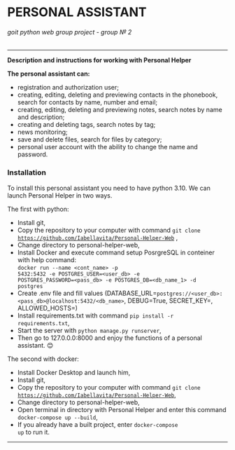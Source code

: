 # **PERSONAL ASSISTANT**
###### goit python web group project - group № 2

------------
**Description and instructions for working with Personal Helper**

**The personal assistant can:**
- registration and authorization user;
- creating, editing, deleting and previewing contacts in the phonebook, search for contacts by name, number and email;
- creating, editing, deleting and previewing notes, search notes by name and description;
- creating and deleting tags, search notes by tag;
- news monitoring;
- save and delete files, search for files by category;
- personal user account with the ability to change the name and password.


### Installation

To install this personal assistant you need to have python 3.10.
We can launch Personal Helper in two ways.

The first with python:
- Install git,
- Copy the repository to your computer with command <code>git clone https://github.com/Iabellavita/Personal-Helper-Web</code> ,
- Change directory to personal-helper-web,
- Install Docker and execute command setup PosrgreSQL in conteiner with help command: <br>
<code>docker run --name <cont_name> -p 5432:5432 -e POSTGRES_USER=<user_db> -e POSTGRES_PASSWORD=<pass_db> -e POSTGRES_DB=<db_name_1> -d postgres</code>
- Create .env file and fill values (DATABASE_URL=<code>postgres://<user_db>:<pass_db>@localhost:5432/<db_name></code>, DEBUG=True, SECRET_KEY=, ALLOWED_HOSTS=)
- Install requirements.txt with command <code>pip install -r requirements.txt</code>,
- Start the server with <code>python manage.py runserver</code>,
- Then go to 127.0.0.0:8000 and enjoy the functions of a personal assistant. 😊

The second with docker:
- Install Docker Desktop and launch him,
- Install git,
- Copy the repository to your computer with command <code>git clone https://github.com/Iabellavita/Personal-Helper-Web</code>,
- Change directory to personal-helper-web,
- Open terminal in directory with Personal Helper and enter this command <code>docker-compose up --build</code>,
- If you already have a built project, enter <code>docker-compose up</code> to run it.


------------
